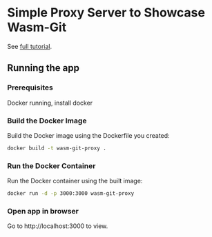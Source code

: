 # Simple Proxy Server to Showcase Wasm-Git

See [full tutorial](https://near.social/mob.near/widget/MainPage.N.Post.Page?accountId=petersalomonsen.near&blockHeight=119692776).

## Running the app

### Prerequisites
Docker running, install docker

### Build the Docker Image

Build the Docker image using the Dockerfile you created:

```bash
docker build -t wasm-git-proxy .
```

### Run the Docker Container

Run the Docker container using the built image:

```bash
docker run -d -p 3000:3000 wasm-git-proxy
```

### Open app in browser

Go to http://localhost:3000 to view.
